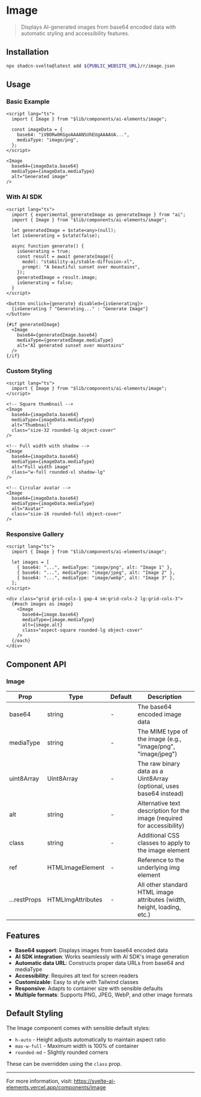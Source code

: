 # Image

> Displays AI-generated images from base64 encoded data with automatic styling and accessibility features.

## Installation

```bash
npx shadcn-svelte@latest add ${PUBLIC_WEBSITE_URL}/r/image.json
```

## Usage

### Basic Example

```svelte
<script lang="ts">
  import { Image } from "$lib/components/ai-elements/image";

  const imageData = {
    base64: "iVBORw0KGgoAAAANSUhEUgAAAAUA...",
    mediaType: "image/png",
  };
</script>

<Image
  base64={imageData.base64}
  mediaType={imageData.mediaType}
  alt="Generated image"
/>
```

### With AI SDK

```svelte
<script lang="ts">
  import { experimental_generateImage as generateImage } from "ai";
  import { Image } from "$lib/components/ai-elements/image";

  let generatedImage = $state<any>(null);
  let isGenerating = $state(false);

  async function generate() {
    isGenerating = true;
    const result = await generateImage({
      model: "stability-ai/stable-diffusion-xl",
      prompt: "A beautiful sunset over mountains",
    });
    generatedImage = result.image;
    isGenerating = false;
  }
</script>

<button onclick={generate} disabled={isGenerating}>
  {isGenerating ? "Generating..." : "Generate Image"}
</button>

{#if generatedImage}
  <Image
    base64={generatedImage.base64}
    mediaType={generatedImage.mediaType}
    alt="AI generated sunset over mountains"
  />
{/if}
```

### Custom Styling

```svelte
<script lang="ts">
  import { Image } from "$lib/components/ai-elements/image";
</script>

<!-- Square thumbnail -->
<Image
  base64={imageData.base64}
  mediaType={imageData.mediaType}
  alt="Thumbnail"
  class="size-32 rounded-lg object-cover"
/>

<!-- Full width with shadow -->
<Image
  base64={imageData.base64}
  mediaType={imageData.mediaType}
  alt="Full width image"
  class="w-full rounded-xl shadow-lg"
/>

<!-- Circular avatar -->
<Image
  base64={imageData.base64}
  mediaType={imageData.mediaType}
  alt="Avatar"
  class="size-16 rounded-full object-cover"
/>
```

### Responsive Gallery

```svelte
<script lang="ts">
  import { Image } from "$lib/components/ai-elements/image";

  let images = [
    { base64: "...", mediaType: "image/png", alt: "Image 1" },
    { base64: "...", mediaType: "image/jpeg", alt: "Image 2" },
    { base64: "...", mediaType: "image/webp", alt: "Image 3" },
  ];
</script>

<div class="grid grid-cols-1 gap-4 sm:grid-cols-2 lg:grid-cols-3">
  {#each images as image}
    <Image
      base64={image.base64}
      mediaType={image.mediaType}
      alt={image.alt}
      class="aspect-square rounded-lg object-cover"
    />
  {/each}
</div>
```

## Component API

### Image

| Prop         | Type              | Default | Description                                                             |
| ------------ | ----------------- | ------- | ----------------------------------------------------------------------- |
| base64       | string            | -       | The base64 encoded image data                                           |
| mediaType    | string            | -       | The MIME type of the image (e.g., "image/png", "image/jpeg")            |
| uint8Array   | Uint8Array        | -       | The raw binary data as a Uint8Array (optional, uses base64 instead)     |
| alt          | string            | -       | Alternative text description for the image (required for accessibility) |
| class        | string            | -       | Additional CSS classes to apply to the image element                    |
| ref          | HTMLImageElement  | -       | Reference to the underlying img element                                 |
| ...restProps | HTMLImgAttributes | -       | All other standard HTML image attributes (width, height, loading, etc.) |

## Features

- **Base64 support**: Displays images from base64 encoded data
- **AI SDK integration**: Works seamlessly with AI SDK's image generation
- **Automatic data URL**: Constructs proper data URLs from base64 and mediaType
- **Accessibility**: Requires alt text for screen readers
- **Customizable**: Easy to style with Tailwind classes
- **Responsive**: Adapts to container size with sensible defaults
- **Multiple formats**: Supports PNG, JPEG, WebP, and other image formats

## Default Styling

The Image component comes with sensible default styles:

- `h-auto` - Height adjusts automatically to maintain aspect ratio
- `max-w-full` - Maximum width is 100% of container
- `rounded-md` - Slightly rounded corners

These can be overridden using the `class` prop.

---

For more information, visit: https://svelte-ai-elements.vercel.app/components/image
